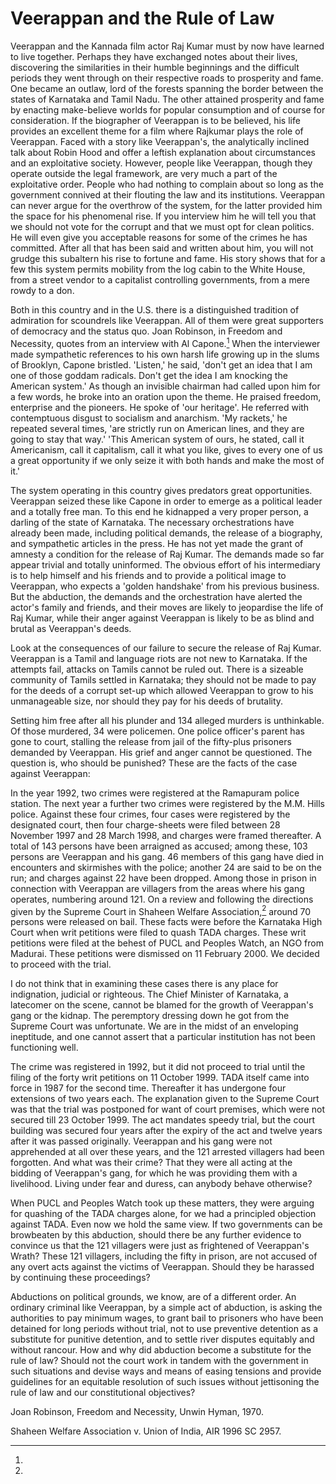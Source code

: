 # Veerappan and the Rule of Law

Veerappan and the Kannada film actor Raj Kumar must by now have learned
to live together. Perhaps they have exchanged notes about their lives,
discovering the similarities in their humble beginnings and the
difficult periods they went through on their respective roads to
prosperity and fame. One became an outlaw, lord of the forests spanning
the border between the states of Karnataka and Tamil Nadu. The other
attained prosperity and fame by enacting make-believe worlds for popular
consumption and of course for consideration. If the biographer of
Veerappan is to be believed, his life provides an excellent theme for a
film where Rajkumar plays the role of Veerappan. Faced with a story like
Veerappan's, the analytically inclined talk about Robin Hood and offer a
leftish explanation about circumstances and an exploitative society.
However, people like Veerappan, though they operate outside the legal
framework, are very much a part of the exploitative order. People who
had nothing to complain about so long as the government connived at
their flouting the law and its institutions. Veerappan can never argue
for the overthrow of the system, for the latter provided him the space
for his phenomenal rise. If you interview him he will tell you that we
should not vote for the corrupt and that we must opt for clean politics.
He will even give you acceptable reasons for some of the crimes he has
committed. After all that has been said and written about him, you will
not grudge this subaltern his rise to fortune and fame. His story shows
that for a few this system permits mobility from the log cabin to the
White House, from a street vendor to a capitalist controlling
governments, from a mere rowdy to a don.

Both in this country and in the U.S. there is a distinguished tradition
of admiration for scoundrels like Veerappan. All of them were great
supporters of democracy and the status quo. Joan Robinson, in Freedom
and Necessity, quotes from an interview with Al Capone.[^275] When the
interviewer made sympathetic references to his own harsh life growing up
in the slums of Brooklyn, Capone bristled. 'Listen,' he said, 'don't get
an idea that I am one of those goddam radicals. Don't get the idea I am
knocking the American system.' As though an invisible chairman had
called upon him for a few words, he broke into an oration upon the
theme. He praised freedom, enterprise and the pioneers. He spoke of 'our
heritage'. He referred with contemptuous disgust to socialism and
anarchism. 'My rackets,' he repeated several times, 'are strictly run on
American lines, and they are going to stay that way.' 'This American
system of ours, he stated, call it Americanism, call it capitalism, call
it what you like, gives to every one of us a great opportunity if we
only seize it with both hands and make the most of it.'

The system operating in this country gives predators great
opportunities. Veerappan seized these like Capone in order to emerge as
a political leader and a totally free man. To this end he kidnapped a
very proper person, a darling of the state of Karnataka. The necessary
orchestrations have already been made, including political demands, the
release of a biography, and sympathetic articles in the press. He has
not yet made the grant of amnesty a condition for the release of Raj
Kumar. The demands made so far appear trivial and totally uninformed.
The obvious effort of his intermediary is to help himself and his
friends and to provide a political image to Veerappan, who expects a
'golden handshake' from his previous business. But the abduction, the
demands and the orchestration have alerted the actor's family and
friends, and their moves are likely to jeopardise the life of Raj Kumar,
while their anger against Veerappan is likely to be as blind and brutal
as Veerappan's deeds.

Look at the consequences of our failure to secure the release of Raj
Kumar. Veerappan is a Tamil and language riots are not new to Karnataka.
If the attempts fail, attacks on Tamils cannot be ruled out. There is a
sizeable community of Tamils settled in Karnataka; they should not be
made to pay for the deeds of a corrupt set-up which allowed Veerappan to
grow to his unmanageable size, nor should they pay for his deeds of
brutality.

Setting him free after all his plunder and 134 alleged murders is
unthinkable. Of those murdered, 34 were policemen. One police officer's
parent has gone to court, stalling the release from jail of the
fifty-plus prisoners demanded by Veerappan. His grief and anger cannot
be questioned. The question is, who should be punished? These are the
facts of the case against Veerappan:

In the year 1992, two crimes were registered at the Ramapuram police
station. The next year a further two crimes were registered by the M.M.
Hills police. Against these four crimes, four cases were registered by
the designated court, then four charge-sheets were filed between 28
November 1997 and 28 March 1998, and charges were framed thereafter. A
total of 143 persons have been arraigned as accused; among these, 103
persons are Veerappan and his gang. 46 members of this gang have died in
encounters and skirmishes with the police; another 24 are said to be on
the run; and charges against 22 have been dropped. Among those in prison
in connection with Veerappan are villagers from the areas where his gang
operates, numbering around 121. On a review and following the directions
given by the Supreme Court in Shaheen Welfare Association,[^276]
around 70 persons were released on bail. These facts were before the
Karnataka High Court when writ petitions were filed to quash TADA
charges. These writ petitions were filed at the behest of PUCL and
Peoples Watch, an NGO from Madurai. These petitions were dismissed on 11
February 2000. We decided to proceed with the trial.

I do not think that in examining these cases there is any place for
indignation, judicial or righteous. The Chief Minister of Karnataka, a
latecomer on the scene, cannot be blamed for the growth of Veerappan's
gang or the kidnap. The peremptory dressing down he got from the Supreme
Court was unfortunate. We are in the midst of an enveloping ineptitude,
and one cannot assert that a particular institution has not been
functioning well.

The crime was registered in 1992, but it did not proceed to trial until
the filing of the forty writ petitions on 11 October 1999. TADA itself
came into force in 1987 for the second time. Thereafter it has undergone
four extensions of two years each. The explanation given to the Supreme
Court was that the trial was postponed for want of court premises, which
were not secured till 23 October 1999. The act mandates speedy trial,
but the court building was secured four years after the expiry of the
act and twelve years after it was passed originally. Veerappan and his
gang were not apprehended at all over these years, and the 121 arrested
villagers had been forgotten. And what was their crime? That they were
all acting at the bidding of Veerappan's gang, for which he was
providing them with a livelihood. Living under fear and duress, can
anybody behave otherwise?

When PUCL and Peoples Watch took up these matters, they were arguing for
quashing of the TADA charges alone, for we had a principled objection
against TADA. Even now we hold the same view. If two governments can be
browbeaten by this abduction, should there be any further evidence to
convince us that the 121 villagers were just as frightened of
Veerappan's Wrath? These 121 villagers, including the fifty in prison,
are not accused of any overt acts against the victims of Veerappan.
Should they be harassed by continuing these proceedings?

Abductions on political grounds, we know, are of a different order. An
ordinary criminal like Veerappan, by a simple act of abduction, is
asking the authorities to pay minimum wages, to grant bail to prisoners
who have been detained for long periods without trial, not to use
preventive detention as a substitute for punitive detention, and to
settle river disputes equitably and without rancour. How and why did
abduction become a substitute for the rule of law? Should not the court
work in tandem with the government in such situations and devise ways
and means of easing tensions and provide guidelines for an equitable
resolution of such issues without jettisoning the rule of law and our
constitutional objectives?



[^275]:
Joan Robinson, Freedom and Necessity, Unwin Hyman, 1970.

[^276]:
Shaheen Welfare Association v. Union of India, AIR 1996 SC 2957.
